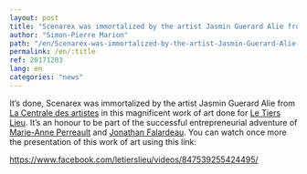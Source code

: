 ```yaml
---
layout: post
title: "Scenarex was immortalized by the artist Jasmin Guerard Alie from La Centrale des artistes"
author: "Simon-Pierre Marion"
path: "/en/Scenarex-was-immortalized-by-the-artist-Jasmin-Guerard-Alie-from-La-Centrale-des-artistes"
permalink: /en/:title
ref: 20171203
lang: en
categories: "news"
---
```


It’s done, Scenarex was immortalized by the artist Jasmin Guerard Alie from [La Centrale des artistes](https://www.facebook.com/lacentraledesartistes/) in this magnificent work of art done for [Le Tiers Lieu](https://www.facebook.com/letierslieu/). It’s an honour to be part of the successful entrepreneurial adventure of [Marie-Anne Perreault](https://www.facebook.com/marieanne.perreault) and [Jonathan Falardeau](https://www.facebook.com/jonathan.falardeau). You can watch once more the presentation of this work of art using this link:

<https://www.facebook.com/letierslieu/videos/847539255424495/>
